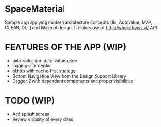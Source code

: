 # SpaceMaterial
Sample app applying modern architecture concepts (Rx, AutoValue, MVP, CLEAN, DI...) and Material design. It makes use of http://wheretheiss.at/ API

# FEATURES OF THE APP (WIP)
- auto-value and auto-value-gson
- logging-interceptor
- okhttp with cache-first strategy
- Bottom Navigation View from the Design Support Library
- Dagger 2 with dependant components and proper visibilities

# TODO (WIP)
- Add splash screen
- Review visibility of every class.
